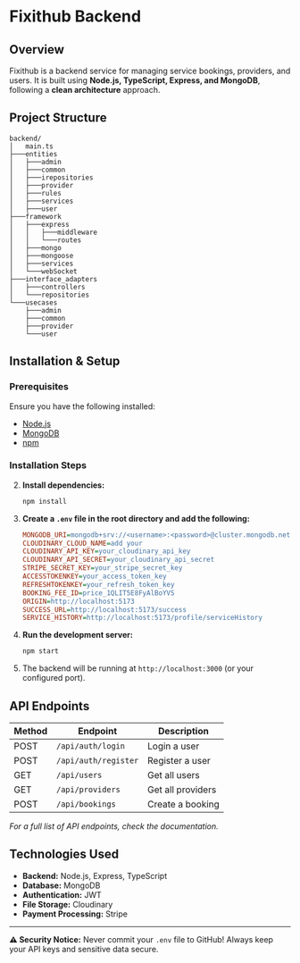 # Fixithub Backend

## Overview
Fixithub is a backend service for managing service bookings, providers, and users. It is built using **Node.js, TypeScript, Express, and MongoDB**, following a **clean architecture** approach.

## Project Structure
```
backend/
│   main.ts
├───entities
│   ├───admin
│   ├───common
│   ├───irepositories
│   ├───provider
│   ├───rules
│   ├───services
│   ├───user
├───framework
│   ├───express
│   │   ├───middleware
│   │   └───routes
│   ├───mongo
│   ├───mongoose
│   ├───services
│   └───webSocket
├───interface_adapters
│   ├───controllers
│   └───repositories
└───usecases
    ├───admin
    ├───common
    ├───provider
    └───user
```

## Installation & Setup
### **Prerequisites**
Ensure you have the following installed:
- [Node.js](https://nodejs.org/)
- [MongoDB](https://www.mongodb.com/)
- [npm](https://www.npmjs.com/)

### **Installation Steps**
2. **Install dependencies:**
   ```sh
   npm install
   ```
3. **Create a `.env` file in the root directory and add the following:**
   ```ini
   MONGODB_URI=mongodb+srv://<username>:<password>@cluster.mongodb.net/<dbname>
   CLOUDINARY_CLOUD_NAME=add your
   CLOUDINARY_API_KEY=your_cloudinary_api_key
   CLOUDINARY_API_SECRET=your_cloudinary_api_secret
   STRIPE_SECRET_KEY=your_stripe_secret_key
   ACCESSTOKENKEY=your_access_token_key
   REFRESHTOKENKEY=your_refresh_token_key
   BOOKING_FEE_ID=price_1QLIT5E8FyAlBoYVS
   ORIGIN=http://localhost:5173
   SUCCESS_URL=http://localhost:5173/success
   SERVICE_HISTORY=http://localhost:5173/profile/serviceHistory
   ```
4. **Run the development server:**
   ```sh
   npm start
   ```
5. The backend will be running at `http://localhost:3000` (or your configured port).

## API Endpoints
| Method | Endpoint | Description |
|--------|---------|-------------|
| POST   | `/api/auth/login` | Login a user |
| POST   | `/api/auth/register` | Register a user |
| GET    | `/api/users` | Get all users |
| GET    | `/api/providers` | Get all providers |
| POST   | `/api/bookings` | Create a booking |

_For a full list of API endpoints, check the documentation._

## **Technologies Used**
- **Backend:** Node.js, Express, TypeScript
- **Database:** MongoDB
- **Authentication:** JWT
- **File Storage:** Cloudinary
- **Payment Processing:** Stripe


---
**⚠ Security Notice:** Never commit your `.env` file to GitHub! Always keep your API keys and sensitive data secure.

